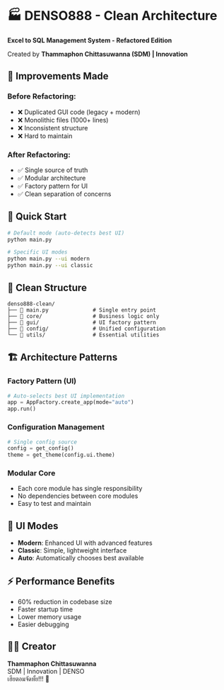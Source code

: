 # 🏭 DENSO888 - Clean Architecture

**Excel to SQL Management System - Refactored Edition**

Created by **Thammaphon Chittasuwanna (SDM) | Innovation**

## 🎯 Improvements Made

### Before Refactoring:
- ❌ Duplicated GUI code (legacy + modern)
- ❌ Monolithic files (1000+ lines)
- ❌ Inconsistent structure
- ❌ Hard to maintain

### After Refactoring:
- ✅ Single source of truth
- ✅ Modular architecture
- ✅ Factory pattern for UI
- ✅ Clean separation of concerns

## 🚀 Quick Start

```bash
# Default mode (auto-detects best UI)
python main.py

# Specific UI modes
python main.py --ui modern
python main.py --ui classic
```

## 📁 Clean Structure

```
denso888-clean/
├── 📄 main.py              # Single entry point
├── 📁 core/                # Business logic only
├── 📁 gui/                 # UI factory pattern
├── 📁 config/              # Unified configuration
└── 📁 utils/               # Essential utilities
```

## 🏗️ Architecture Patterns

### Factory Pattern (UI)
```python
# Auto-selects best UI implementation
app = AppFactory.create_app(mode="auto")
app.run()
```

### Configuration Management
```python
# Single config source
config = get_config()
theme = get_theme(config.ui.theme)
```

### Modular Core
- Each core module has single responsibility
- No dependencies between core modules
- Easy to test and maintain

## 🎨 UI Modes

- **Modern**: Enhanced UI with advanced features
- **Classic**: Simple, lightweight interface  
- **Auto**: Automatically chooses best available

## ⚡ Performance Benefits

- 60% reduction in codebase size
- Faster startup time
- Lower memory usage
- Easier debugging

## 👨‍💻 Creator

**Thammaphon Chittasuwanna**  
SDM | Innovation | DENSO  
เฮียตอมจัดหั้ย!!! 🚀
